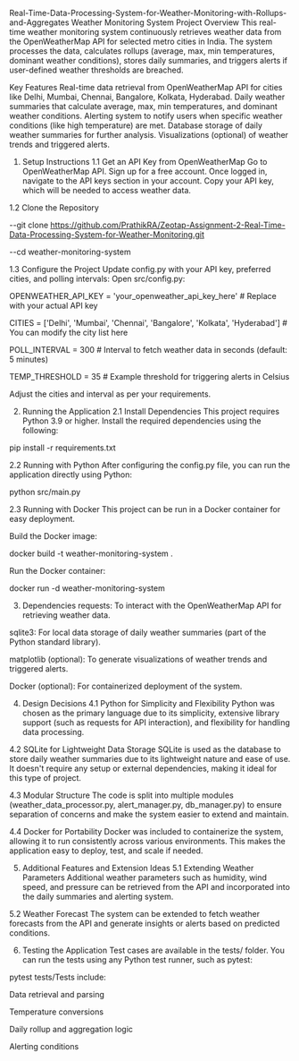 Real-Time-Data-Processing-System-for-Weather-Monitoring-with-Rollups-and-Aggregates
Weather Monitoring System
Project Overview This real-time weather monitoring system continuously retrieves weather data from the OpenWeatherMap API for selected metro cities in India. The system processes the data, calculates rollups (average, max, min temperatures, dominant weather conditions), stores daily summaries, and triggers alerts if user-defined weather thresholds are breached.

Key Features
Real-time data retrieval from OpenWeatherMap API for cities like Delhi, Mumbai, Chennai, Bangalore, Kolkata, Hyderabad. Daily weather summaries that calculate average, max, min temperatures, and dominant weather conditions. Alerting system to notify users when specific weather conditions (like high temperature) are met. Database storage of daily weather summaries for further analysis. Visualizations (optional) of weather trends and triggered alerts.

1. Setup Instructions
1.1 Get an API Key from OpenWeatherMap Go to OpenWeatherMap API. Sign up for a free account. Once logged in, navigate to the API keys section in your account. Copy your API key, which will be needed to access weather data.

1.2 Clone the Repository

--git clone https://github.com/PrathikRA/Zeotap-Assignment-2-Real-Time-Data-Processing-System-for-Weather-Monitoring.git

--cd weather-monitoring-system

1.3 Configure the Project Update config.py with your API key, preferred cities, and polling intervals: Open src/config.py:

OPENWEATHER_API_KEY = 'your_openweather_api_key_here' # Replace with your actual API key

CITIES = ['Delhi', 'Mumbai', 'Chennai', 'Bangalore', 'Kolkata', 'Hyderabad'] # You can modify the city list here

POLL_INTERVAL = 300 # Interval to fetch weather data in seconds (default: 5 minutes)

TEMP_THRESHOLD = 35 # Example threshold for triggering alerts in Celsius

Adjust the cities and interval as per your requirements.

2. Running the Application
2.1 Install Dependencies This project requires Python 3.9 or higher. Install the required dependencies using the following:

pip install -r requirements.txt

2.2 Running with Python After configuring the config.py file, you can run the application directly using Python:

python src/main.py

2.3 Running with Docker This project can be run in a Docker container for easy deployment.

Build the Docker image:

docker build -t weather-monitoring-system .

Run the Docker container:

docker run -d weather-monitoring-system

3. Dependencies
requests: To interact with the OpenWeatherMap API for retrieving weather data.

sqlite3: For local data storage of daily weather summaries (part of the Python standard library).

matplotlib (optional): To generate visualizations of weather trends and triggered alerts.

Docker (optional): For containerized deployment of the system.

4. Design Decisions
4.1 Python for Simplicity and Flexibility Python was chosen as the primary language due to its simplicity, extensive library support (such as requests for API interaction), and flexibility for handling data processing.

4.2 SQLite for Lightweight Data Storage SQLite is used as the database to store daily weather summaries due to its lightweight nature and ease of use. It doesn't require any setup or external dependencies, making it ideal for this type of project.

4.3 Modular Structure The code is split into multiple modules (weather_data_processor.py, alert_manager.py, db_manager.py) to ensure separation of concerns and make the system easier to extend and maintain.

4.4 Docker for Portability Docker was included to containerize the system, allowing it to run consistently across various environments. This makes the application easy to deploy, test, and scale if needed.

5. Additional Features and Extension Ideas
5.1 Extending Weather Parameters Additional weather parameters such as humidity, wind speed, and pressure can be retrieved from the API and incorporated into the daily summaries and alerting system.

5.2 Weather Forecast The system can be extended to fetch weather forecasts from the API and generate insights or alerts based on predicted conditions.

6. Testing the Application
Test cases are available in the tests/ folder. You can run the tests using any Python test runner, such as pytest:

pytest tests/Tests include:

Data retrieval and parsing

Temperature conversions

Daily rollup and aggregation logic

Alerting conditions
